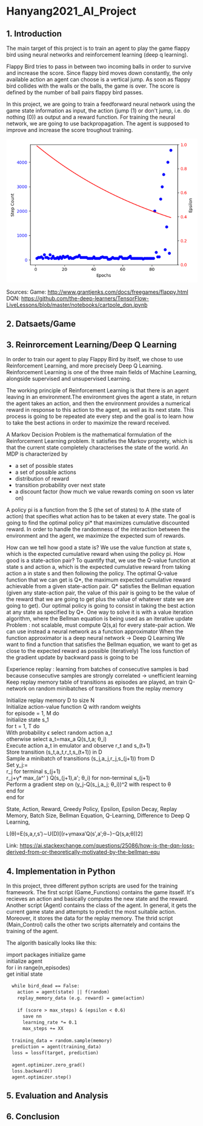 # Hanyang2021_AI_Project

## 1. Introduction
The main target of this project is to train an agent to play the game flappy bird using neural networks and reinforcement learning (deep q learning).   
  
Flappy Bird tries to pass in between two incoming balls in order to survive and increase the score. Since flappy bird moves down constantly, the only available action an agent can choose is a vertical jump. As soon as flappy bird collides with the walls or the balls, the game is over. The score is defined by the number of ball pairs flappy bird passes.  
  
In this project, we are going to train a feedforward neural network using the game state information as input, 
the action (jump (1) or don't jump, i.e. do nothing (0)) as output and a reward function. For training the neural network, 
we are going to use backpropagation. The agent is supposed to improve and increase the score troughout training.  

<img src="Result_Training_Simple_Game.png">

Sources: 
Game: http://www.grantjenks.com/docs/freegames/flappy.html  
DQN: https://github.com/the-deep-learners/TensorFlow-LiveLessons/blob/master/notebooks/cartpole_dqn.ipynb


## 2. Datsaets/Game

## 3. Reinrorcement Learning/Deep Q Learning

In order to train our agent to play Flappy Bird by itself, we chose to use Reinforcement Learning, and more precisely Deep Q Learning. Reinforcement Learning is one of the three main fields of Machine Learning, alongside supervised and unsupervised Learning.

The working principle of Reinforcement Learning is that there is an agent leaving in an environment.The environment gives the agent a state, in return the agent takes an action, and then the environment provides a numerical reward in response to this action to the agent, as well as its next state. This process is going to be repeated ate every step and the goal is to learn how to take the best actions in order to maximize the reward received.

A Markov Decision Problem is the mathematical formulation of the Reinforcement Learning problem. It satisfies the Markov proprety, which is that the current state completely characterises the state of the world. An MDP is characterized by
- a set of possible states
- a set of possible actions
- distribution of reward
- transition probability over next state 
- a discount factor (how much we value rewards coming on soon vs later on)

A policy pi is a function from the S (the set of states) to A (the state of action) that specifies what action has to be taken at every state. The goal is going to find the optimal policy pi* that maximizes cumulative discounted reward. In order to handle the randomness of the interaction between the environment and the agent, we maximize the expected sum of rewards.

How can we tell how good a state is? We use the value function at state s, which is the expected cumulative reward when using the policy pi.
How good is a state-action pair? To quantify that, we use the Q-value function at state s and action a, which is the expected cumulative reward from taking action a in state s and then following the policy.
The optimal Q-value function that we can get is Q*, the maximum expected cumulative reward achievable from a given state-action pair.
Q* satisfies the Bellman equation (given any state-action pair, the value of this pair is going to be the value of the reward that we are going to get plus the value of whatever state we are going to get). 
Our optimal policy is going to consist in taking the best action at any state as specified by Q*.
One way to solve it is with a value iteration algorithm, where the Bellman equation is being used as an iterative update
Problem : not scalable, must compute Q(s,a) for every state-pair action. We can use instead a neural network as a function approximator
When the function approximator is a deep neural network -> Deep Q Learning
We want to find a function that satisfies the Bellman equation, we want to get as close to the expected reward as possible (iteratively)
The loss function of the gradient update by backward pass is going to be

Experience replay : learning from batches of consecutive samples is bad because consecutive samples are strongly correlated -> unefficient learning
Keep replay memory table of transitions as episodes are played, an train Q-network on random minibatches of transitions from the replay memory

Initialize replay memory D to size N  
Initialize action-value function Q with random weights  
for episode = 1, M do  
    Initialize state s_1  
    for t = 1, T do  
        With probability ϵ select random action a_t  
        otherwise select a_t=max_a  Q(s_t,a; θ_i)  
        Execute action a_t in emulator and observe r_t and s_(t+1)  
        Store transition (s_t,a_t,r_t,s_(t+1)) in D  
        Sample a minibatch of transitions (s_j,a_j,r_j,s_(j+1)) from D  
        Set y_j:=  
            r_j for terminal s_(j+1)  
            r_j+γ* max_(a^' )  Q(s_(j+1),a'; θ_i) for non-terminal s_(j+1)  
        Perform a gradient step on (y_j-Q(s_j,a_j; θ_i))^2 with respect to θ  
    end for  
end for  


State, Action, Reward, Greedy Policy, Epsilon, Epsilon Decay, Replay Memory, Batch Size, Bellman Equation, Q-Learning, Difference to Deep Q Learning, 

L(θ)=E(s,a,r,s′)∼U(D)[(r+γmaxa′Q(s′,a′;θ−)−Q(s,a;θ))2]

Link: https://ai.stackexchange.com/questions/25086/how-is-the-dqn-loss-derived-from-or-theoretically-motivated-by-the-bellman-equ

## 4. Implementation in Python
In this project, three different python scripts are used for the training framework. The first script (Game_Functions) contains the game itsself. It's recieves an action and basically computes the new state and the reward. Another script (Agent) contains the class of the agent. In general, it gets the current game state and attempts to predict the most suitable action. Moreover, it stores the data for the replay memory. The thrid script (Main_Control) calls the other two scripts alternately and contains the training of the agent.
  
The algorith basically looks like this:  
  
  import packages
  initialize game  
  initialize agent  
  for i in range(n_episodes)  
      get initial state  

      while bird_dead == False:
        action = agent(state) || f(random)
        replay_memory_data (e.g. reward) = game(action)

        if (score > max_steps) & (epsilon < 0.6)
          save nn
          learning_rate *= 0.1
          max_steps += XX

      training_data = random.sample(memory)
      prediction = agent(training_data)
      loss = lossf(target, prediction) 

      agent.optimizer.zero_grad() 
      loss.backward() 
      agent.optimizer.step()
    
 
      


## 5. Evaluation and Analysis

## 6. Conclusion


